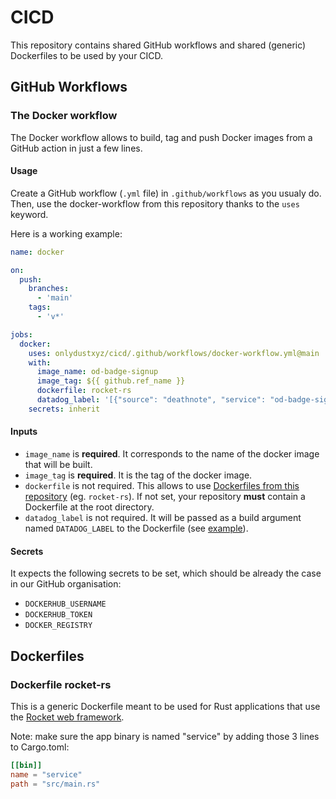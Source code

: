 # CICD

This repository contains shared GitHub workflows and shared (generic) Dockerfiles to be used by your CICD.

## GitHub Workflows

### The Docker workflow

The Docker workflow allows to build, tag and push Docker images from a GitHub action in just a few lines.

#### Usage

Create a GitHub workflow (`.yml` file) in `.github/workflows` as you usualy do. Then, use the docker-workflow from this repository
thanks to the `uses` keyword.

Here is a working example:

```yml
name: docker

on:
  push:
    branches:
      - 'main'
    tags:
      - 'v*'

jobs:
  docker:
    uses: onlydustxyz/cicd/.github/workflows/docker-workflow.yml@main
    with:
      image_name: od-badge-signup
      image_tag: ${{ github.ref_name }}
      dockerfile: rocket-rs
      datadog_label: '[{"source": "deathnote", "service": "od-badge-signup"}]'
    secrets: inherit
```

#### Inputs

- `image_name` is **required**. It corresponds to the name of the docker image that will be built.
- `image_tag` is **required**. It is the tag of the docker image.
- `dockerfile` is not required. This allows to use [Dockerfiles from this repository](./dockerfiles/) (eg. `rocket-rs`). If not set, your repository **must** contain a Dockerfile at the root directory.
- `datadog_label` is not required. It will be passed as a build argument named `DATADOG_LABEL` to the Dockerfile (see [example](./dockerfiles/rocket-rs/Dockerfile#L42)).

#### Secrets

It expects the following secrets to be set, which should be already the case in our GitHub organisation:

- `DOCKERHUB_USERNAME`
- `DOCKERHUB_TOKEN`
- `DOCKER_REGISTRY`

## Dockerfiles

### Dockerfile rocket-rs

This is a generic Dockerfile meant to be used for Rust applications that use the [Rocket web framework](https://rocket.rs/).

Note: make sure the app binary is named "service" by adding those 3 lines to Cargo.toml:

```toml
[[bin]]
name = "service"
path = "src/main.rs"
```
